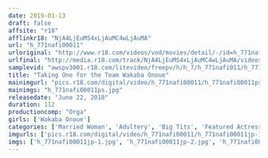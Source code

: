 ```yaml
---
date: 2019-01-13
draft: false
affsite: "r18"
afflinkr18: "NjA4LjEuMS4xLjAuMC4wLjAuMA"
url: "h_771nafi00011"
urloriginal: "http://www.r18.com/videos/vod/movies/detail/-/id=h_771nafi00011"
urlfinal: "http://media.r18.com/track/NjA4LjEuMS4xLjAuMC4wLjAuMA/videos/vod/movies/detail/-/id=h_771nafi00011"
samplevid: "awspv3001.r18.com/litevideo/freepv/h/h_7/h_771nafi011/h_771nafi011_dmb_w.mp4"
title: "Taking One for the Team Wakaba Onoue"
mainimgurl: "pics.r18.com/digital/video/h_771nafi00011/h_771nafi00011ps.jpg"
mainimgs: "h_771nafi00011ps.jpg"
releasedate: "June 22, 2018"
duration: 112
productioncomp: "Orga"
girls: ['Wakaba Onoue']
categories: ['Married Woman', 'Adultery', 'Big Tits', 'Featured Actress', 'Cheating Wife', 'Drama', 'Hi-Def']
imgurls: ['pics.r18.com/digital/video/h_771nafi00011/h_771nafi00011jp-1.jpg', 'pics.r18.com/digital/video/h_771nafi00011/h_771nafi00011jp-2.jpg', 'pics.r18.com/digital/video/h_771nafi00011/h_771nafi00011jp-3.jpg', 'pics.r18.com/digital/video/h_771nafi00011/h_771nafi00011jp-4.jpg', 'pics.r18.com/digital/video/h_771nafi00011/h_771nafi00011jp-5.jpg', 'pics.r18.com/digital/video/h_771nafi00011/h_771nafi00011jp-6.jpg', 'pics.r18.com/digital/video/h_771nafi00011/h_771nafi00011jp-7.jpg', 'pics.r18.com/digital/video/h_771nafi00011/h_771nafi00011jp-8.jpg', 'pics.r18.com/digital/video/h_771nafi00011/h_771nafi00011jp-9.jpg', 'pics.r18.com/digital/video/h_771nafi00011/h_771nafi00011jp-10.jpg', 'pics.r18.com/digital/video/h_771nafi00011/h_771nafi00011jp-11.jpg', 'pics.r18.com/digital/video/h_771nafi00011/h_771nafi00011jp-12.jpg', 'pics.r18.com/digital/video/h_771nafi00011/h_771nafi00011jp-13.jpg', 'pics.r18.com/digital/video/h_771nafi00011/h_771nafi00011jp-14.jpg', 'pics.r18.com/digital/video/h_771nafi00011/h_771nafi00011jp-15.jpg', 'pics.r18.com/digital/video/h_771nafi00011/h_771nafi00011jp-16.jpg', 'pics.r18.com/digital/video/h_771nafi00011/h_771nafi00011jp-17.jpg', 'pics.r18.com/digital/video/h_771nafi00011/h_771nafi00011jp-18.jpg', 'pics.r18.com/digital/video/h_771nafi00011/h_771nafi00011jp-19.jpg', 'pics.r18.com/digital/video/h_771nafi00011/h_771nafi00011jp-20.jpg']
imgs: ['h_771nafi00011jp-1.jpg', 'h_771nafi00011jp-2.jpg', 'h_771nafi00011jp-3.jpg', 'h_771nafi00011jp-4.jpg', 'h_771nafi00011jp-5.jpg', 'h_771nafi00011jp-6.jpg', 'h_771nafi00011jp-7.jpg', 'h_771nafi00011jp-8.jpg', 'h_771nafi00011jp-9.jpg', 'h_771nafi00011jp-10.jpg', 'h_771nafi00011jp-11.jpg', 'h_771nafi00011jp-12.jpg', 'h_771nafi00011jp-13.jpg', 'h_771nafi00011jp-14.jpg', 'h_771nafi00011jp-15.jpg', 'h_771nafi00011jp-16.jpg', 'h_771nafi00011jp-17.jpg', 'h_771nafi00011jp-18.jpg', 'h_771nafi00011jp-19.jpg', 'h_771nafi00011jp-20.jpg']
---
```

